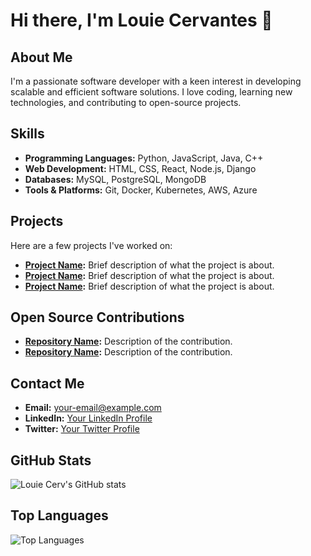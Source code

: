 # Hi there, I'm Louie Cervantes 👋

## About Me
I'm a passionate software developer with a keen interest in developing scalable and efficient software solutions. I love coding, learning new technologies, and contributing to open-source projects.

## Skills
- **Programming Languages:** Python, JavaScript, Java, C++
- **Web Development:** HTML, CSS, React, Node.js, Django
- **Databases:** MySQL, PostgreSQL, MongoDB
- **Tools & Platforms:** Git, Docker, Kubernetes, AWS, Azure

## Projects
Here are a few projects I've worked on:
- **[Project Name](link-to-project):** Brief description of what the project is about.
- **[Project Name](link-to-project):** Brief description of what the project is about.
- **[Project Name](link-to-project):** Brief description of what the project is about.

## Open Source Contributions
- **[Repository Name](link-to-repository):** Description of the contribution.
- **[Repository Name](link-to-repository):** Description of the contribution.

## Contact Me
- **Email:** [your-email@example.com](mailto:your-email@example.com)
- **LinkedIn:** [Your LinkedIn Profile](link-to-linkedin)
- **Twitter:** [Your Twitter Profile](link-to-twitter)

## GitHub Stats
![Louie Cerv's GitHub stats](https://github-readme-stats.vercel.app/api?username=louiecerv&show_icons=true&theme=radical)

## Top Languages
![Top Languages](https://github-readme-stats.vercel.app/api/top-langs/?username=louiecerv&layout=compact&theme=radical)
